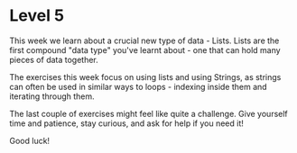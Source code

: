 # Level 5

This week we learn about a crucial new type of data - Lists.
Lists are the first compound "data type" you've learnt about - one that can hold many pieces of data together.

The exercises this week focus on using lists and using Strings, as strings can often be used in similar ways to loops - indexing inside them and iterating through them.

The last couple of exercises might feel like quite a challenge.
Give yourself time and patience, stay curious, and ask for help if you need it!

Good luck!
